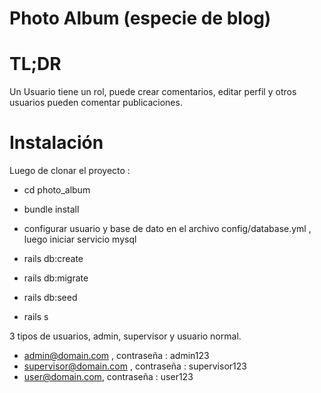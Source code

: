 # Photo Album (especie de blog)

# TL;DR
Un Usuario tiene un rol, puede crear comentarios, editar perfil y otros usuarios pueden comentar publicaciones.

# Instalación
Luego de clonar el proyecto :
* cd photo_album

* bundle install

* configurar usuario y base de dato en el archivo config/database.yml , luego iniciar servicio mysql

* rails db:create

* rails db:migrate

* rails db:seed

* rails s

3 tipos de usuarios, admin, supervisor y usuario normal.

* admin@domain.com , contraseña : admin123
* supervisor@domain.com , contraseña : supervisor123
* user@domain.com, contraseña : user123


